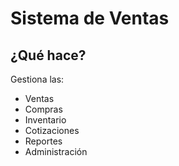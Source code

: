# Sistema de Ventas

## ¿Qué hace?

Gestiona las:
- Ventas
- Compras
- Inventario
- Cotizaciones
- Reportes
- Administración


